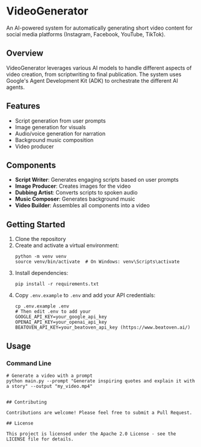 # VideoGenerator

An AI-powered system for automatically generating short video content for social media platforms (Instagram, Facebook, YouTube, TikTok).

## Overview

VideoGenerator leverages various AI models to handle different aspects of video creation, from scriptwriting to final publication. The system uses Google's Agent Development Kit (ADK) to orchestrate the different AI agents.

## Features

- Script generation from user prompts
- Image generation for visuals 
- Audio/voice generation for narration
- Background music composition
- Video producer

## Components

- **Script Writer**: Generates engaging scripts based on user prompts
- **Image Producer**: Creates images for the video
- **Dubbing Artist**: Converts scripts to spoken audio
- **Music Composer**: Generates background music
- **Video Builder**: Assembles all components into a video

## Getting Started

1. Clone the repository
2. Create and activate a virtual environment:
   ```
   python -m venv venv
   source venv/bin/activate  # On Windows: venv\Scripts\activate
   ```
3. Install dependencies:
   ```
   pip install -r requirements.txt
   ```
4. Copy `.env.example` to `.env` and add your API credentials:
   ```
   cp .env.example .env
   # Then edit .env to add your 
   GOOGLE_API_KEY=your_google_api_key
   OPENAI_API_KEY=your_openai_api_key
   BEATOVEN_API_KEY=your_beatoven_api_key (https://www.beatoven.ai/)
   ```
## Usage

### Command Line

```
# Generate a video with a prompt
python main.py --prompt "Generate inspiring quotes and explain it with a story" --output "my_video.mp4"


## Contributing

Contributions are welcome! Please feel free to submit a Pull Request.

## License

This project is licensed under the Apache 2.0 License - see the LICENSE file for details.